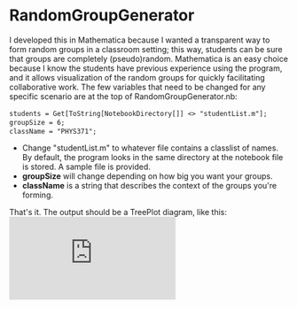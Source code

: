 # RandomGroupGenerator

I developed this in Mathematica because I wanted a transparent way to form random groups in a classroom setting; this way, students can be sure that groups are completely (pseudo)random. Mathematica is an easy choice because I know the students have previous experience using the program, and it allows visualization of the random groups for quickly facilitating collaborative work.
The few variables that need to be changed for any specific scenario are at the top of RandomGroupGenerator.nb:
```
students = Get[ToString[NotebookDirectory[]] <> "studentList.m"];
groupSize = 6;
className = "PHYS371";
```
  - Change "studentList.m" to whatever file contains a classlist of names. By default, the program looks in the same directory at the notebook file is stored. A sample file is provided.
  - **groupSize** will change depending on how big you want your groups.
  - **className** is a string that describes the context of the groups you're forming.
  
  That's it. The output should be a TreePlot diagram, like this:
  ![alt text](https://github.com/hojasonn/RandomGroupGenerator/blob/master/sample.pdf "Sample TreePlot")
